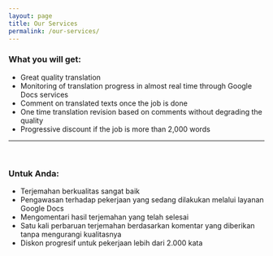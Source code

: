```yaml
---
layout: page
title: Our Services
permalink: /our-services/
---
```

   
   
### What you will get:  

- Great quality translation
- Monitoring of translation progress in almost real time through Google Docs
services
- Comment on translated texts once the job is done
- One time translation revision based on comments without degrading the 
quality
- Progressive discount if the job is more than 2,000 words

---  
<br/>     

### Untuk Anda:

- Terjemahan berkualitas sangat baik
- Pengawasan terhadap pekerjaan yang sedang dilakukan melalui layanan Google
 Docs
- Mengomentari hasil terjemahan yang telah selesai
- Satu kali perbaruan terjemahan berdasarkan komentar yang diberikan tanpa 
mengurangi kualitasnya
- Diskon progresif untuk pekerjaan lebih dari 2.000 kata
